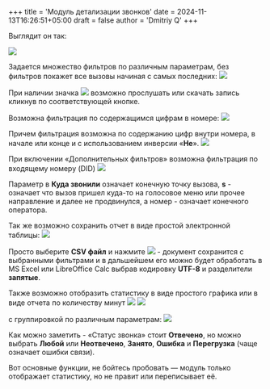 +++
title = 'Модуль детализации звонков'
date = 2024-11-13T16:26:51+05:00
draft = false
author = 'Dmitriy Q'
+++

Выглядит он так:

![](/_resources/lu124487hgtwh_tmp_f40dca94.png)

Задается множество фильтров по различным параметрам, без фильтров покажет все вызовы начиная с самых последних:
![](/_resources/lu124487hgtwh_tmp_417c6b7a.png)

При наличии значка ![](/_resources/lu124487hgtwh_tmp_956dff7f.png) возможно прослушать или скачать запись кликнув по соответствующей кнопке.

Возможна фильтрация по содержащимся цифрам в номере:
![](/_resources/lu124487hgtwh_tmp_d29584df.png)

Причем фильтрация возможна по содержанию цифр внутри номера, в начале или конце и с использованием инверсии «**Не**».
![](/_resources/lu124487hgtwh_tmp_ed171e9a.png)

При включении «Дополнительных фильтров» возможна фильтрация по входящему номеру (DID)
![](/_resources/lu124487hgtwh_tmp_cfa48ff.png)

Параметр в **Куда звонили** означает конечную точку вызова, **s** - означает что вызов пришел куда-то на голосовое меню или прочее направление и далее не продвинулся, а номер - означает конечного оператора.

Так же возможно сохранить отчет в виде простой электронной таблицы:
![](/_resources/lu124487hgtwh_tmp_844cfa4d.png)

Просто выберите **CSV файл** и нажмите ![](/_resources/lu124487hgtwh_tmp_d56b90b.png) - документ сохранится с выбранными фильтрами и в дальшейшем его можно будет обработать в MS Excel или LibreOffice Calc выбрав кодировку **UTF-8** и разделители **запятые**.

Также возможно отобразить статистику в виде простого графика или в виде отчета по количеству минут ![](/_resources/lu124487hgtwh_tmp_a84e1bcd.png)
![](/_resources/lu124487hgtwh_tmp_9ec680eb.png)

с группировкой по различным параметрам:
![](/_resources/lu124487hgtwh_tmp_adbd606a.png)

Как можно заметить - «Статус звонка» стоит **Отвечено**, но можно выбрать **Любой** или **Неотвечено**, **Занято**, **Ошибка** и **Перегрузка** (чаще означает ошибки связи).

Вот основные функции, не бойтесь пробовать — модуль только отображает статистику, но не правит или переписывает её.
